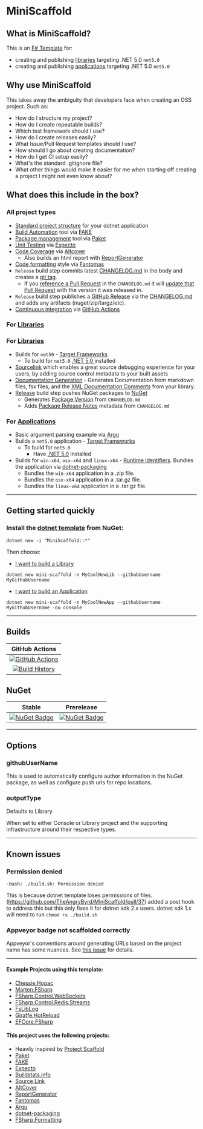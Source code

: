 # MiniScaffold

## What is MiniScaffold?

This is an [F# Template](https://docs.microsoft.com/en-us/dotnet/core/tools/custom-templates) for:

- creating and publishing [libraries](https://docs.microsoft.com/en-us/dotnet/standard/glossary#library) targeting .NET 5.0 `net5.0`
- creating and publishing [applications](https://docs.microsoft.com/en-us/dotnet/core/tutorials/cli-create-console-app#hello-console-app) targeting .NET 5.0 `net5.0`


## Why use MiniScaffold

This takes away the ambiguity that developers face when creating an OSS project. Such as:

- How do I structure my project?
- How do I create repeatable builds?
- Which test framework should I use?
- How do I create releases easily?
- What Issue/Pull Request templates should I use?
- How should I go about creating documentation?
- How do I get CI setup easily?
- What's the standard .gitignore file?
- What other things would make it easier for me when starting off creating a project I might not even know about?

## What does this include in the box?


### All project types

- [Standard project structure](https://docs.microsoft.com/en-us/dotnet/core/porting/project-structure) for your dotnet application
- [Build Automation](https://en.wikipedia.org/wiki/Build_automation) tool via [FAKE](https://fake.build/)
- [Package management](https://en.wikipedia.org/wiki/Package_manager) tool via [Paket](https://fsprojects.github.io/Paket/)
- [Unit Testing](https://en.wikipedia.org/wiki/Unit_testing) via [Expecto](https://github.com/haf/expecto)
- [Code Coverage](https://en.wikipedia.org/wiki/Code_coverage) via [Altcover](https://github.com/SteveGilham/altcover)
    - Also builds an html report with [ReportGenerator](https://github.com/danielpalme/ReportGenerator)
- [Code formatting](https://en.wikipedia.org/wiki/Programming_style) style via [Fantomas](https://github.com/fsprojects/fantomas)
- `Release` build step commits latest [CHANGELOG.md](https://keepachangelog.com/en/1.0.0/) in the body and creates a [git tag](https://git-scm.com/book/en/v2/Git-Basics-Tagging).
    - If you [reference a Pull Request](https://github.com/TheAngryByrd/MiniScaffold/blob/master/CHANGELOG.md#0230-beta001---2020-02-07) in the `CHANGELOG.md` it will [update that Pull Request](https://github.com/TheAngryByrd/MiniScaffold/pull/186#ref-commit-b343218) with the version it was released in.
- `Release` build step publishes a [GitHub Release](https://help.github.com/en/articles/creating-releases) via the  [CHANGELOG.md](https://keepachangelog.com/en/1.0.0/) and adds any artifacts (nuget/zip/targz/etc).
- [Continuous integration](https://en.wikipedia.org/wiki/Continuous_integration) via [GitHub Actions](https://github.com/features/actions)


### For [Libraries](Content/Library/README.md)
### For [Libraries](Content/Library/README.md)
- Builds for `net50` - [Target Frameworks](https://docs.microsoft.com/en-us/dotnet/standard/frameworks)
    - To build for `net5.0` [.NET 5.0 ](https://dotnet.microsoft.com/download) installed
- [Sourcelink](https://github.com/dotnet/sourcelink) which enables a great source debugging experience for your users, by adding source control metadata to your built assets
- [Documentation Generation](https://github.com/fsprojects/FSharp.Formatting) - Generates Documentation from markdown files, fsx files, and the [XML Documentation Comments](https://docs.microsoft.com/en-us/dotnet/csharp/programming-guide/xmldoc/) from your library.
- [Release](Content/Library/README.md#Releasing) build step pushes NuGet packages to [NuGet](https://docs.microsoft.com/en-us/nuget/what-is-nuget)
    - Generates [Package Version](https://docs.microsoft.com/en-us/nuget/reference/nuspec#version) from `CHANGELOG.md`
    - Adds [Package Release Notes](https://docs.microsoft.com/en-us/nuget/reference/nuspec#releasenotes) metadata from `CHANGELOG.md`


### For [Applications](Content/Console/README.md)
- Basic argument parsing example via [Argu](https://fsprojects.github.io/Argu/)
- Builds a `net5.0` application - [Target Frameworks](https://docs.microsoft.com/en-us/dotnet/standard/frameworks)
    - To build for `net5.0`
        - Have [.NET 5.0](https://dotnet.microsoft.com/download) installed
- Builds for `win-x64`, `osx-x64` and `linux-x64` - [Runtime Identifiers](https://docs.microsoft.com/en-us/dotnet/core/rid-catalog).  Bundles the application via [dotnet-packaging](https://github.com/qmfrederik/dotnet-packaging)
    - Bundles the `win-x64` application in a .zip file.
    - Bundles the `osx-x64` application in a .tar.gz file.
    - Bundles the `linux-x64` application in a .tar.gz file.

---

## Getting started quickly


### Install the [dotnet template](https://docs.microsoft.com/en-us/dotnet/core/tools/custom-templates) from NuGet:

```
dotnet new -i "MiniScaffold::*"
```

Then choose:

- [I want to build a Library](Content/Library/README.md)

```
dotnet new mini-scaffold -n MyCoolNewLib --githubUsername MyGithubUsername
```

- [I want to build an Application](Content/Console/README.md)

```
dotnet new mini-scaffold -n MyCoolNewApp --githubUsername MyGithubUsername -ou console
```

---

## Builds

GitHub Actions |
:---: |
[![GitHub Actions](https://github.com/TheAngryByrd/MiniScaffold/workflows/Build%20master/badge.svg)](https://github.com/TheAngryByrd/MiniScaffold/actions?query=branch%3Amaster) |
[![Build History](https://buildstats.info/github/chart/TheAngryByrd/MiniScaffold)](https://github.com/TheAngryByrd/MiniScaffold/actions?query=branch%3Amaster) |


## NuGet


Stable | Prerelease
:---: | :---:
[![NuGet Badge](https://buildstats.info/nuget/MiniScaffold)](https://www.nuget.org/packages/MiniScaffold/) | [![NuGet Badge](https://buildstats.info/nuget/MiniScaffold?includePreReleases=true)](https://www.nuget.org/packages/MiniScaffold/)

---

## Options

### githubUserName
This is used to automatically configure author information in the NuGet package, as well as configure push urls for repo locations.

### outputType
Defaults to Library

When set to either Console or Library project and the supporting infrastructure around their respective types.

---


## Known issues

### Permission denied

```
-bash: ./build.sh: Permission denied
```

This is because dotnet template loses permissions of files. (https://github.com/TheAngryByrd/MiniScaffold/pull/37) added a post hook to address this but this only fixes it for dotnet sdk 2.x users.  dotnet sdk 1.x will need to run `chmod +x ./build.sh`

### Appveyor badge not scaffolded correctly

Appveyor's conventions around generating URLs based on the project name has some nuances.  See [this issue](https://github.com/TheAngryByrd/MiniScaffold/issues/63) for details.


---

#### Example Projects using this template:
* [Chessie.Hopac](https://github.com/TheAngryByrd/Chessie.Hopac)
* [Marten.FSharp](https://github.com/TheAngryByrd/Marten.FSharp)
* [FSharp.Control.WebSockets](https://github.com/TheAngryByrd/FSharp.Control.WebSockets)
* [FSharp.Control.Redis.Streams](https://github.com/TheAngryByrd/FSharp.Control.Redis.Streams)
* [FsLibLog](https://github.com/TheAngryByrd/FsLibLog)
* [Giraffe.HotReload](https://github.com/baronfel/Giraffe.HotReload)
* [EFCore.FSharp](https://github.com/efcore/EFCore.FSharp)


#### This project uses the following projects:
* Heavily inspired by [Project Scaffold](https://github.com/fsprojects/ProjectScaffold)
* [Paket](https://fsprojects.github.io/Paket/)
* [FAKE](https://fsharp.github.io/FAKE/)
* [Expecto](https://github.com/haf/expecto)
* [Buildstats.info](https://github.com/dustinmoris/CI-BuildStats)
* [Source Link](https://github.com/ctaggart/SourceLink)
* [AltCover](https://github.com/SteveGilham/altcover)
* [ReportGenerator](https://github.com/danielpalme/ReportGenerator)
* [Fantomas](https://github.com/fsprojects/fantomas)
* [Argu](https://github.com/fsprojects/Argu)
* [dotnet-packaging](https://github.com/qmfrederik/dotnet-packaging)
* [FSharp.Formatting](https://github.com/fsprojects/FSharp.Formatting)
